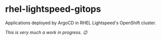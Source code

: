 # rhel-lightspeed-gitops

Applications deployed by ArgoCD in RHEL Lightspeed's OpenShift cluster.

_This is very much a work in progress. 😉_
